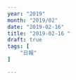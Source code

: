 ```yaml
---
year: "2019"
month: "2019/02"
date: "2019-02-16"
title: "2019-02-16 "
draft: true
tags: [
    "日報"
]

---
```


